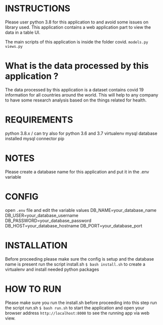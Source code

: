 # INSTRUCTIONS
Please user python 3.8 for this application to and avoid some issues on library used.
This application contains a web application part to view the data in a table UI.

The main scripts of this application is inside the folder covid.
`models.py`
`views.py`

# What is the data processed by this application ?
The data processed by this application is a dataset contains covid 19 information for all countries around the world.
This will help to any company to have some research analysis based on the things related for health.

# REQUIREMENTS
python 3.8.x / can try also for python 3.6 and 3.7
virtualenv
mysql database installed
mysql connector
pip

# NOTES
Please create a database name for this application and put it in the .env variable

# CONFIG
open `.env` file and edit the variable values 
DB_NAME=your_database_name
DB_USER=your_database_username
DB_PASSWORD=your_database_password
DB_HOST=your_database_hostname
DB_PORT=your_database_port

# INSTALLATION
Before proceeding please make sure the config is setup and the database name is present
run the script install.sh `$ bash install.sh` to create a virtualenv and install needed python packages

# HOW TO RUN
Please make sure you run the install.sh before proceeding into this step
run the script run.sh `$ bash run.sh` to start the application and open your browser address `http://localhost:8000` to see the running app via web view.
